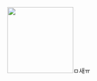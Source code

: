 <img src="https://playentry.org/uploads/ov/lx/ovlx9llsl2bado0q07x1d2a953fghpbs.svg" width=150px height=150px>ㅁ새ㅠ

